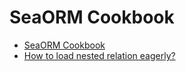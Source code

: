 # SeaORM Cookbook

- [SeaORM Cookbook](000-sea-orm-cookbook.md)
- [How to load nested relation eagerly?](001-eager-load-nested-relation.md)
